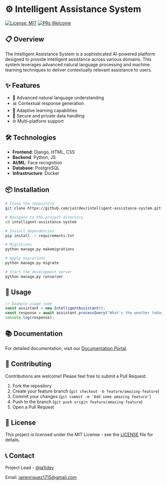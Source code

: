 # ⚙️ Intelligent Assistance System

[![License: MIT](https://img.shields.io/badge/License-MIT-yellow.svg)](https://opensource.org/licenses/MIT)
[![PRs Welcome](https://img.shields.io/badge/PRs-welcome-brightgreen.svg)](CONTRIBUTING.md)

## 📋 Overview

The Intelligent Assistance System is a sophisticated AI-powered platform designed to provide intelligent assistance across various domains. This system leverages advanced natural language processing and machine learning techniques to deliver contextually relevant assistance to users.

## ✨ Features

- 🤖 Advanced natural language understanding
- 📊 Contextual response generation
- 🔄 Adaptive learning capabilities
- 🔐 Secure and private data handling
- 🌐 Multi-platform support

## 🛠️ Technologies

- **Frontend**: Django, HTML, CSS
- **Backend**: Python, JS
- **AI/ML**: Face recognition
- **Database**: PostgreSQL
- **Infrastructure**: Docker

## 📦 Installation

```bash
# Clone the repository
git clone https://github.com/ja1rdev/intelligent-assistance-system.git

# Navigate to the project directory
cd intelligent-assistance-system

# Install dependencies
pip install -r requirements.txt

# Migrations
python manage.py makemigrations

# Apply migrations
python manage.py migrate

# Start the development server
python manage.py runserver
```

## 🚀 Usage

```javascript
// Example usage code
const assistant = new IntelligentAssistant();
const response = await assistant.processQuery("What's the weather today?");
console.log(response);
```

## 📚 Documentation

For detailed documentation, visit our [Documentation Portal](docs/README.md).

## 🤝 Contributing

Contributions are welcome! Please feel free to submit a Pull Request.

1. Fork the repository
2. Create your feature branch (`git checkout -b feature/amazing-feature`)
3. Commit your changes (`git commit -m 'Add some amazing feature'`)
4. Push to the branch (`git push origin feature/amazing-feature`)
5. Open a Pull Request

## 📄 License

This project is licensed under the MIT License - see the [LICENSE](LICENSE) file for details.

## 📞 Contact

Project Lead - [@ja1rdev](https://github.com/ja1rdev)

Email: [jairenriquez1715@gmail.com](mailto:jairenriquez1715@gmail.com)
